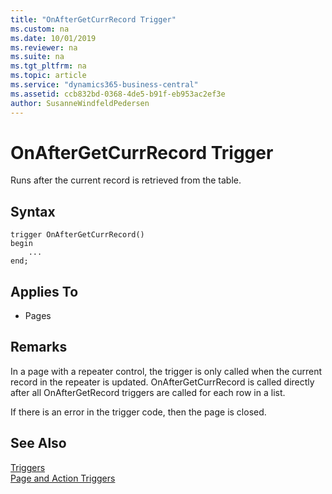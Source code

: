 ```yaml
---
title: "OnAfterGetCurrRecord Trigger"
ms.custom: na
ms.date: 10/01/2019
ms.reviewer: na
ms.suite: na
ms.tgt_pltfrm: na
ms.topic: article
ms.service: "dynamics365-business-central"
ms.assetid: ccb832bd-0368-4de5-b91f-eb953ac2ef3e
author: SusanneWindfeldPedersen
---
```


# OnAfterGetCurrRecord Trigger
Runs after the current record is retrieved from the table.  

## Syntax  
```  
trigger OnAfterGetCurrRecord()
begin
    ...
end;
``` 

## Applies To  
- Pages  

## Remarks  
 In a page with a repeater control, the trigger is only called when the current record in the repeater is updated. OnAfterGetCurrRecord is called directly after all OnAfterGetRecord triggers are called for each row in a list.  

 If there is an error in the trigger code, then the page is closed.  

## See Also  
 [Triggers](devenv-triggers.md)  
 [Page and Action Triggers](devenv-page-and-action-triggers.md)  
